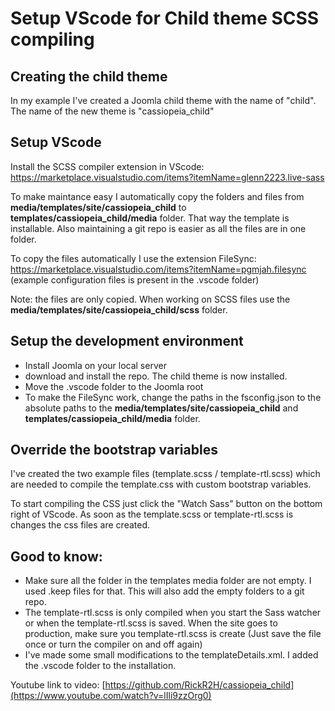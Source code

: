 # Setup VScode for Child theme SCSS compiling

## Creating the child theme
In my example I've created a Joomla child theme with the name of "child". The name of the new theme is "cassiopeia_child"

## Setup VScode
Install the SCSS compiler extension in VScode: https://marketplace.visualstudio.com/items?itemName=glenn2223.live-sass

To make maintance easy I automatically copy the folders and files from **media/templates/site/cassiopeia_child** to **templates/cassiopeia_child/media** folder. That way the template is installable. Also maintaining a git repo is easier as all the files are in one folder.

To copy the files automatically I use the extension FileSync:
https://marketplace.visualstudio.com/items?itemName=pgmjah.filesync (example configuration files is present in the .vscode folder)

Note: the files are only copied. When working on SCSS files use the **media/templates/site/cassiopeia_child/scss** folder.

## Setup the development environment
- Install Joomla on your local server
- download and install the repo. The child theme is now installed.
- Move the .vscode folder to the Joomla root
- To make the FileSync work, change the paths in the fsconfig.json to the absolute paths to the **media/templates/site/cassiopeia_child** and **templates/cassiopeia_child/media** folder.

## Override the bootstrap variables
I've created the two example files (template.scss / template-rtl.scss) which are needed to compile the template.css with custom bootstrap variables.

To start compiling the CSS just click the "Watch Sass" button on the bottom right of VScode. As soon as the template.scss or template-rtl.scss is changes the css files are created.

## Good to know:
- Make sure all the folder in the templates media folder are not empty. I used .keep files for that. This will also add the empty folders to a git repo.
- The template-rtl.scss is only compiled when you start the Sass watcher or when the template-rtl.scss is saved. When the site goes to production, make sure you template-rtl.scss is create (Just save the file once or turn the compiler on and off again)
- I've made some small modifications to the templateDetails.xml. I added the .vscode folder to the installation.

Youtube link to video: [https://github.com/RickR2H/cassiopeia_child](https://www.youtube.com/watch?v=lIli9zzOrg0)
